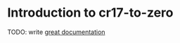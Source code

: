 # Introduction to cr17-to-zero

TODO: write [great documentation](http://jacobian.org/writing/what-to-write/)
